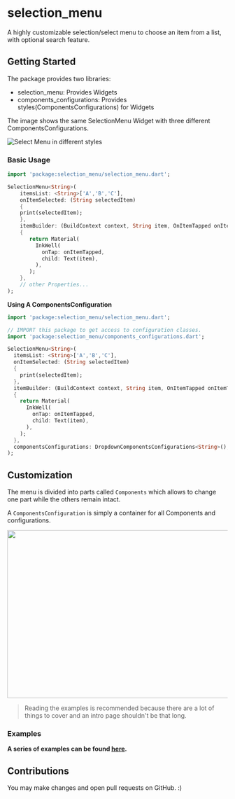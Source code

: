 # selection_menu

A highly customizable selection/select menu to choose an item from a list,
with optional search feature.

## Getting Started

The package provides two libraries:
* selection_menu: Provides Widgets
* components_configurations: Provides styles(ComponentsConfigurations) 
  for Widgets

The image shows the same SelectionMenu Widget with three different 
ComponentsConfigurations.

![Select Menu in different styles](https://i.imgur.com/a5FfkD6.gif)


### Basic Usage

```dart
import 'package:selection_menu/selection_menu.dart';

SelectionMenu<String>(
    itemsList: <String>['A','B','C'],
    onItemSelected: (String selectedItem)
    {
    print(selectedItem);
    },
    itemBuilder: (BuildContext context, String item, OnItemTapped onItemTapped)
    {
       return Material(
         InkWell(
           onTap: onItemTapped,
           child: Text(item),
         ),
       ); 
    },
    // other Properties...
);
 ```

**Using A ComponentsConfiguration**
 
```dart
import 'package:selection_menu/selection_menu.dart';

// IMPORT this package to get access to configuration classes.
import 'package:selection_menu/components_configurations.dart';

SelectionMenu<String>(
  itemsList: <String>['A','B','C'],
  onItemSelected: (String selectedItem)
  {
    print(selectedItem);
  },
  itemBuilder: (BuildContext context, String item, OnItemTapped onItemTapped)
  {
    return Material(
      InkWell(
        onTap: onItemTapped,
        child: Text(item),
      ),
    );
  },
  componentsConfigurations: DropdownComponentsConfigurations<String>(),
);
```

## Customization

The menu is divided into parts called `Components` which allows to
change one part while the others remain intact.

A `ComponentsConfiguration` is simply a container for all Components
and configurations.

<img src="https://i.imgur.com/QL67eib.jpg" width="658.5" height="384"/>

> Reading the examples is recommended because there are a lot of things to
> cover and an intro page shouldn't be that long.

### Examples

**A series of examples can be found 
[here](https://github.com/HussainTaj-W/flutter-package-selection_menu-example).**

## Contributions

You may make changes and open pull requests on GitHub. :) 
